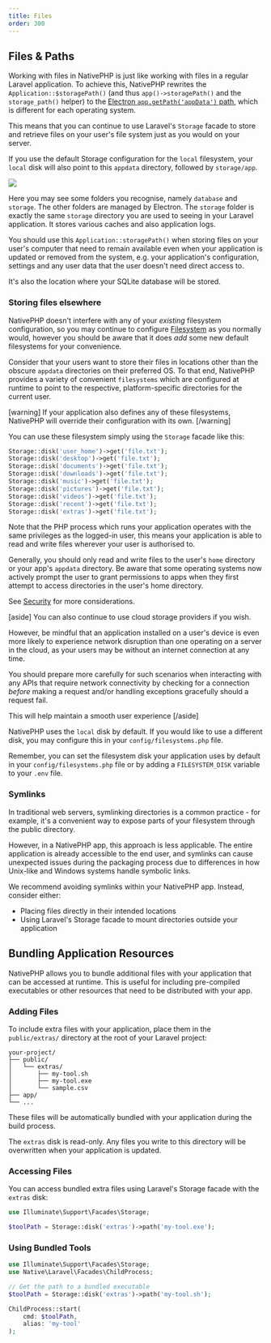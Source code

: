 ```yaml
---
title: Files
order: 300
---
```


## Files & Paths

Working with files in NativePHP is just like working with files in a regular Laravel application.
To achieve this, NativePHP rewrites the `Application::$storagePath()` (and thus `app()->storagePath()` and the `storage_path()` helper)
to the [Electron `app.getPath('appData')` path](https://www.electronjs.org/docs/latest/api/app#appgetpathname),
which is different for each operating system.

This means that you can continue to use Laravel's `Storage` facade to store and retrieve files on your user's file
system just as you would on your server.

If you use the default Storage configuration for the `local` filesystem, your `local` disk will also point to this
`appdata` directory, followed by `storage/app`.

![](/img/appdata.png)

Here you may see some folders you recognise, namely `database` and `storage`. The other folders are managed by Electron.
The `storage` folder is exactly the same `storage` directory you are used to seeing in your Laravel application. It
stores various caches and also application logs.

You should use this `Application::storagePath()` when storing files on your user's computer that need to remain
available even when your application is updated or removed from the system, e.g. your application's configuration,
settings and any user data that the user doesn't need direct access to.

It's also the location where your SQLite database will be stored.

### Storing files elsewhere

NativePHP doesn't interfere with any of your _existing_ filesystem configuration, so you may continue to configure
[Filesystem](https://laravel.com/docs/filesystem) as you normally would, however you should be aware that it does
_add_ some new default filesystems for your convenience.

Consider that your users want to store their files in locations other than the obscure `appdata` directories on their
preferred OS. To that end, NativePHP provides a variety of convenient `filesystems` which are configured at runtime to
point to the respective, platform-specific directories for the current user.

[warning]
If your application also defines any of these filesystems, NativePHP will override their configuration with its own.
[/warning]

You can use these filesystem simply using the `Storage` facade like this:

```php
Storage::disk('user_home')->get('file.txt');
Storage::disk('desktop')->get('file.txt');
Storage::disk('documents')->get('file.txt');
Storage::disk('downloads')->get('file.txt');
Storage::disk('music')->get('file.txt');
Storage::disk('pictures')->get('file.txt');
Storage::disk('videos')->get('file.txt');
Storage::disk('recent')->get('file.txt');
Storage::disk('extras')->get('file.txt');
```

Note that the PHP process which runs your application operates with the same privileges as the logged-in user, this
means your application is able to read and write files wherever your user is authorised to.

Generally, you should only read and write files to the user's `home` directory or your app's `appdata` directory. Be
aware that some operating systems now actively prompt the user to grant permissions to apps when they first attempt to
access directories in the user's home directory.

See [Security](/docs/digging-deeper/security) for more considerations.

[aside]
You can also continue to use cloud storage providers if you wish.

However, be mindful that an application installed on a user's device is even more likely to experience network
disruption than one operating on a server in the cloud, as your users may be without an internet connection at any
time.

You should prepare more carefully for such scenarios when interacting with any APIs that require network connectivity
by checking for a connection _before_ making a request and/or handling exceptions gracefully should a request fail.

This will help maintain a smooth user experience
[/aside]

NativePHP uses the `local` disk by default. If you would like to use a different disk, you may configure this in your
`config/filesystems.php` file.

Remember, you can set the filesystem disk your application uses by default in your `config/filesystems.php` file or by
adding a `FILESYSTEM_DISK` variable to your `.env` file.

### Symlinks

In traditional web servers, symlinking directories is a common practice - for example, it's a convenient way to expose parts of your filesystem through the public directory.

However, in a NativePHP app, this approach is less applicable. The entire application is already accessible to the end user, and symlinks can cause unexpected issues during the packaging process due to differences in how Unix-like and Windows systems handle symbolic links.

We recommend avoiding symlinks within your NativePHP app. Instead, consider either:

- Placing files directly in their intended locations
- Using Laravel's Storage facade to mount directories outside your application

## Bundling Application Resources

NativePHP allows you to bundle additional files with your application that can be accessed at runtime. This is useful for including pre-compiled executables or other resources that need to be distributed with your app.

### Adding Files

To include extra files with your application, place them in the `public/extras/` directory at the root of your Laravel project:

```
your-project/
├── public/
│   └── extras/
│       ├── my-tool.sh
│       ├── my-tool.exe
│       └── sample.csv
├── app/
└── ...
```

These files will be automatically bundled with your application during the build process.

The `extras` disk is read-only. Any files you write to this directory will be overwritten when your application is updated.

### Accessing Files

You can access bundled extra files using Laravel's Storage facade with the `extras` disk:

```php
use Illuminate\Support\Facades\Storage;

$toolPath = Storage::disk('extras')->path('my-tool.exe');
```

### Using Bundled Tools

```php
use Illuminate\Support\Facades\Storage;
use Native\Laravel\Facades\ChildProcess;

// Get the path to a bundled executable
$toolPath = Storage::disk('extras')->path('my-tool.sh');

ChildProcess::start(
    cmd: $toolPath,
    alias: 'my-tool'
);
```
